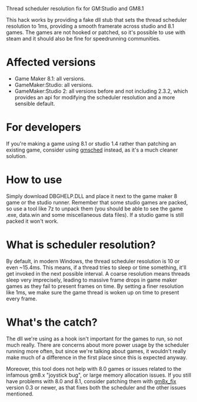 Thread scheduler resolution fix for GM:Studio and GM8.1

This hack works by providing a fake dll stub that sets the thread scheduler resolution to 1ms, providing a smooth framerate across studio and 8.1 games. The games are not hooked or patched, so it's possible to use with steam and it should also be fine for speedrunning communities.

# Affected versions
- Game Maker 8.1: all versions.
- GameMaker:Studio: all versions.
- GameMaker:Studio 2: all versions before and not including 2.3.2, which provides an api for modifying the scheduler resolution and a more sensible default.

# For developers
If you're making a game using 8.1 or studio 1.4 rather than patching an existing game, consider using [gmsched](https://github.com/skyfloogle/gmsched) instead, as it's a much cleaner solution.

# How to use
Simply download DBGHELP.DLL and place it next to the game maker 8 game or the studio runner. Remember that some studio games are packed, so use a tool like 7z to unpack them (you should be able to see the game .exe, data.win and some miscellaneous data files). If a studio game is still packed it won't work.

# What is scheduler resolution?
By default, in modern Windows, the thread scheduler resolution is 10 or even ~15.4ms. This means, if a thread tries to sleep or time something, it'll get invoked in the next possible interval. A coarse resolution means threads sleep very imprecisely, leading to massive frame drops in game maker games as they fail to present frames on time. By setting a finer resolution like 1ms, we make sure the game thread is woken up on time to present every frame.

# What's the catch?
The dll we're using as a hook isn't important for the games to run, so not much really. There are concerns about more power usage by the scheduler running more often, but since we're talking about games, it wouldn't really make much of a difference in the first place since this is expected anyway.

Moreover, this tool does not help with 8.0 games or issues related to the infamous gm8.x "joystick bug", or large memory allocation issues. If you still have problems with 8.0 and 8.1, consider patching them with [gm8x_fix](https://github.com/skyfloogle/gm8x_fix) version 0.3 or newer, as that fixes both the scheduler and the other issues mentioned.
